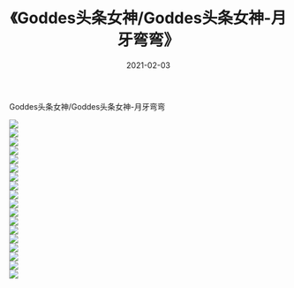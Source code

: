 ﻿---
layout: post
title:  《Goddes头条女神/Goddes头条女神-月牙弯弯》
date:   2021-02-03
img: http://img.660000.xyz/Sharelink/网络美图/2021/Goddes头条女神/Goddes头条女神-月牙弯弯/000.jpg
categories: [美女, 清纯, 唯美]
---

Goddes头条女神/Goddes头条女神-月牙弯弯

 ![](http://img.660000.xyz/Sharelink/网络美图/2021/Goddes头条女神/Goddes头条女神-月牙弯弯/001.jpg) <br>![](http://img.660000.xyz/Sharelink/网络美图/2021/Goddes头条女神/Goddes头条女神-月牙弯弯/002.jpg) <br>![](http://img.660000.xyz/Sharelink/网络美图/2021/Goddes头条女神/Goddes头条女神-月牙弯弯/003.jpg) <br>![](http://img.660000.xyz/Sharelink/网络美图/2021/Goddes头条女神/Goddes头条女神-月牙弯弯/004.jpg) <br>![](http://img.660000.xyz/Sharelink/网络美图/2021/Goddes头条女神/Goddes头条女神-月牙弯弯/005.jpg) <br>![](http://img.660000.xyz/Sharelink/网络美图/2021/Goddes头条女神/Goddes头条女神-月牙弯弯/006.jpg) <br>![](http://img.660000.xyz/Sharelink/网络美图/2021/Goddes头条女神/Goddes头条女神-月牙弯弯/007.jpg) <br>![](http://img.660000.xyz/Sharelink/网络美图/2021/Goddes头条女神/Goddes头条女神-月牙弯弯/008.jpg) <br>![](http://img.660000.xyz/Sharelink/网络美图/2021/Goddes头条女神/Goddes头条女神-月牙弯弯/009.jpg) <br>![](http://img.660000.xyz/Sharelink/网络美图/2021/Goddes头条女神/Goddes头条女神-月牙弯弯/010.jpg) <br>![](http://img.660000.xyz/Sharelink/网络美图/2021/Goddes头条女神/Goddes头条女神-月牙弯弯/011.jpg) <br>![](http://img.660000.xyz/Sharelink/网络美图/2021/Goddes头条女神/Goddes头条女神-月牙弯弯/012.jpg) <br>![](http://img.660000.xyz/Sharelink/网络美图/2021/Goddes头条女神/Goddes头条女神-月牙弯弯/013.jpg) <br>![](http://img.660000.xyz/Sharelink/网络美图/2021/Goddes头条女神/Goddes头条女神-月牙弯弯/014.jpg) <br>![](http://img.660000.xyz/Sharelink/网络美图/2021/Goddes头条女神/Goddes头条女神-月牙弯弯/015.jpg) <br>![](http://img.660000.xyz/Sharelink/网络美图/2021/Goddes头条女神/Goddes头条女神-月牙弯弯/016.jpg) <br>![](http://img.660000.xyz/Sharelink/网络美图/2021/Goddes头条女神/Goddes头条女神-月牙弯弯/017.jpg) <br>![](http://img.660000.xyz/Sharelink/网络美图/2021/Goddes头条女神/Goddes头条女神-月牙弯弯/018.jpg) <br>